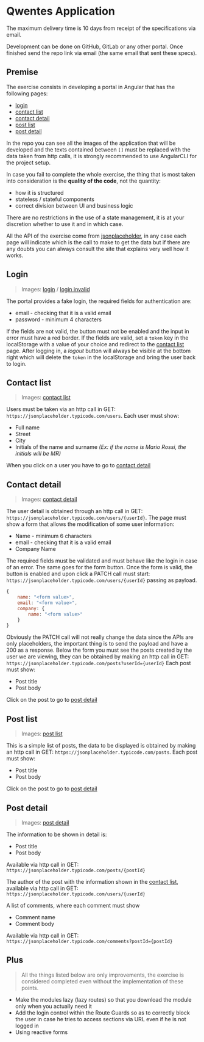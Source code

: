 # Qwentes Application
The maximum delivery time is 10 days from receipt of the specifications via email.

Development can be done on GitHub, GitLab or any other portal. Once finished send the repo link via email (the same email that sent these specs).

## Premise

The exercise consists in developing a portal in Angular that has the following pages:
- [login](#login)
- [contact list](#contact-list)
- [contact detail](#contact-detail)
- [post list](#post-list)
- [post detail](#post-detail)

In the repo you can see all the images of the application that will be developed and the texts contained between `[]` must be replaced with the data taken from http calls, it is strongly recommended to use AngularCLI for the project setup.

In case you fail to complete the whole exercise, the thing that is most taken into consideration is the **quality of the code**, not the quantity:
- how it is structured
- stateless / stateful components
- correct division between UI and business logic

There are no restrictions in the use of a state management, it is at your discretion whether to use it and in which case.

All the API of the exercise come from [jsonplaceholder](https://jsonplaceholder.typicode.com/), in any case each page will indicate which is the call to make to get the data but if there are any doubts you can always consult the site that explains very well how it works.

## Login
> Images: [login](https://github.com/qwentes-team/application-interview/blob/main/01%20-%20Login.jpg) / [login invalid](https://github.com/qwentes-team/application-interview/blob/main/02%20-%20Login%20invalid.jpg)

The portal provides a fake login, the required fields for authentication are:
- email - checking that it is a valid email
- password - minimum 4 characters

If the fields are not valid, the button must not be enabled and the input in error must have a red border.
If the fields are valid, set a `token` key in the localStorage with a value of your choice and redirect to the [contact list](#contact-list) page.
After logging in, a *logout* button will always be visible at the bottom right which will delete the `token` in the localStorage and bring the user back to login.

## Contact list
> Images: [contact list](https://github.com/qwentes-team/application-interview/blob/main/03%20-%20Contact%20list.jpg)

Users must be taken via an http call in GET: `https://jsonplaceholder.typicode.com/users`.
Each user must show:
- Full name
- Street
- City
- Initials of the name and surname *(Ex: if the name is Mario Rossi, the initials will be MR)*

When you click on a user you have to go to [contact detail](#contact-detail)

## Contact detail
> Images: [contact detail](https://github.com/qwentes-team/application-interview/blob/main/04%20-%20Contact%20detail.jpg)

The user detail is obtained through an http call in GET: `https://jsonplaceholder.typicode.com/users/{userId}`.
The page must show a form that allows the modification of some user information:
- Name - minimum 6 characters
- email - checking that it is a valid email
- Company Name

The required fields must be validated and must behave like the login in case of an error. The same goes for the form button.
Once the form is valid, the button is enabled and upon click a PATCH call must start: `https://jsonplaceholder.typicode.com/users/{userId}` passing as payload.
```js
{
	name: "<form value>",
	email: "<form value>",
	company: {
		name: "<form value>"
	}
}
```
Obviously the PATCH call will not really change the data since the APIs are only placeholders, the important thing is to send the payload and have a 200 as a response.
Below the form you must see the posts created by the user we are viewing, they can be obtained by making an http call in GET: `https://jsonplaceholder.typicode.com/posts?userId={userId}`
Each post must show:
- Post title
- Post body

Click on the post to go to [post detail](#post-detail)

## Post list
> Images: [post list](https://github.com/qwentes-team/application-interview/blob/main/05%20-%20Post%20list.jpg)

This is a simple list of posts, the data to be displayed is obtained by making an http call in GET: `https://jsonplaceholder.typicode.com/posts`.
Each post must show:
- Post title
- Post body

Click on the post to go to [post detail](#post-detail)

## Post detail
> Images: [post detail](https://github.com/qwentes-team/application-interview/blob/main/06%20-%20Post%20detail.jpg)

The information to be shown in detail is:
- Post title
- Post body

Available via http call in GET: `https://jsonplaceholder.typicode.com/posts/{postId}`

The author of the post with the information shown in the [contact list](#contact-list), available via http call in GET: `https://jsonplaceholder.typicode.com/users/{userId}`

A list of comments, where each comment must show
- Comment name
- Comment body

Available via http call in GET: `https://jsonplaceholder.typicode.com/comments?postId={postId}`

## Plus
> All the things listed below are only improvements, the exercise is considered completed even without the implementation of these points.

- Make the modules lazy (lazy routes) so that you download the module only when you actually need it
- Add the login control within the Route Guards so as to correctly block the user in case he tries to access sections via URL even if he is not logged in
- Using reactive forms

